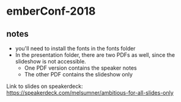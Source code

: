 # emberConf-2018

## notes 
- you'll need to install the fonts in the fonts folder
- In the presentation folder, there are two PDFs as well, since the slideshow is not accessible. 
  - One PDF version contains the speaker notes
  - The other PDF contains the slideshow only

Link to slides on speakerdeck: https://speakerdeck.com/melsumner/ambitious-for-all-slides-only 
